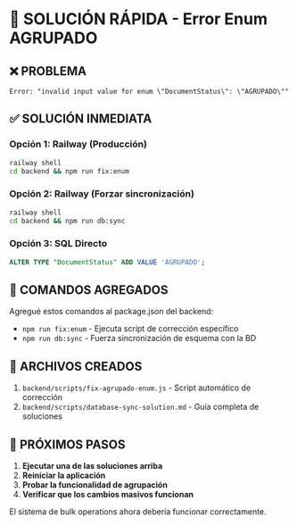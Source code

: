 # 🔧 SOLUCIÓN RÁPIDA - Error Enum AGRUPADO

## ❌ PROBLEMA
```
Error: "invalid input value for enum \"DocumentStatus\": \"AGRUPADO\""
```

## ✅ SOLUCIÓN INMEDIATA

### **Opción 1: Railway (Producción)**
```bash
railway shell
cd backend && npm run fix:enum
```

### **Opción 2: Railway (Forzar sincronización)**
```bash
railway shell
cd backend && npm run db:sync
```

### **Opción 3: SQL Directo**
```sql
ALTER TYPE "DocumentStatus" ADD VALUE 'AGRUPADO';
```

## 🎯 COMANDOS AGREGADOS

Agregué estos comandos al package.json del backend:

- `npm run fix:enum` - Ejecuta script de corrección específico
- `npm run db:sync` - Fuerza sincronización de esquema con la BD

## 📁 ARCHIVOS CREADOS

1. `backend/scripts/fix-agrupado-enum.js` - Script automático de corrección
2. `backend/scripts/database-sync-solution.md` - Guía completa de soluciones

## 🚀 PRÓXIMOS PASOS

1. **Ejecutar una de las soluciones arriba**
2. **Reiniciar la aplicación**
3. **Probar la funcionalidad de agrupación**
4. **Verificar que los cambios masivos funcionan**

El sistema de bulk operations ahora debería funcionar correctamente.